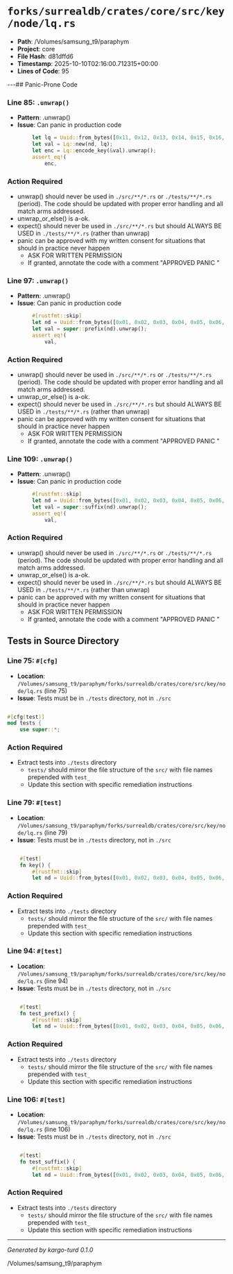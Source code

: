 # `forks/surrealdb/crates/core/src/key/node/lq.rs`

- **Path**: /Volumes/samsung_t9/paraphym
- **Project**: core
- **File Hash**: d81dffd6  
- **Timestamp**: 2025-10-10T02:16:00.712315+00:00  
- **Lines of Code**: 95

---## Panic-Prone Code


### Line 85: `.unwrap()`

- **Pattern**: .unwrap()
- **Issue**: Can panic in production code

```rust
		let lq = Uuid::from_bytes([0x11, 0x12, 0x13, 0x14, 0x15, 0x16, 0x17, 0x18, 0x19, 0x1a, 0x1b, 0x1c, 0x1d, 0x1e, 0x1f, 0x20]);
		let val = Lq::new(nd, lq);
		let enc = Lq::encode_key(&val).unwrap();
		assert_eq!(
			enc,
```

### Action Required

- unwrap() should never be used in `./src/**/*.rs` or `./tests/**/*.rs` (period). The code should be updated with proper error handling and all match arms addressed.
- unwrap_or_else() is a-ok. 
- expect() should never be used in `./src/**/*.rs` but should ALWAYS BE USED in `./tests/**/*.rs` (rather than unwrap)
- panic can be approved with my written consent for situations that should in practice never happen  
  - ASK FOR WRITTEN PERMISSION
  - If granted, annotate the code with a comment "APPROVED PANIC "


### Line 97: `.unwrap()`

- **Pattern**: .unwrap()
- **Issue**: Can panic in production code

```rust
		#[rustfmt::skip]
		let nd = Uuid::from_bytes([0x01, 0x02, 0x03, 0x04, 0x05, 0x06, 0x07, 0x08, 0x09, 0x0a, 0x0b, 0x0c, 0x0d, 0x0e, 0x0f, 0x10]);
		let val = super::prefix(nd).unwrap();
		assert_eq!(
			val,
```

### Action Required

- unwrap() should never be used in `./src/**/*.rs` or `./tests/**/*.rs` (period). The code should be updated with proper error handling and all match arms addressed.
- unwrap_or_else() is a-ok. 
- expect() should never be used in `./src/**/*.rs` but should ALWAYS BE USED in `./tests/**/*.rs` (rather than unwrap)
- panic can be approved with my written consent for situations that should in practice never happen  
  - ASK FOR WRITTEN PERMISSION
  - If granted, annotate the code with a comment "APPROVED PANIC "


### Line 109: `.unwrap()`

- **Pattern**: .unwrap()
- **Issue**: Can panic in production code

```rust
		#[rustfmt::skip]
		let nd = Uuid::from_bytes([0x01, 0x02, 0x03, 0x04, 0x05, 0x06, 0x07, 0x08, 0x09, 0x0a, 0x0b, 0x0c, 0x0d, 0x0e, 0x0f, 0x10]);
		let val = super::suffix(nd).unwrap();
		assert_eq!(
			val,
```

### Action Required

- unwrap() should never be used in `./src/**/*.rs` or `./tests/**/*.rs` (period). The code should be updated with proper error handling and all match arms addressed.
- unwrap_or_else() is a-ok. 
- expect() should never be used in `./src/**/*.rs` but should ALWAYS BE USED in `./tests/**/*.rs` (rather than unwrap)
- panic can be approved with my written consent for situations that should in practice never happen  
  - ASK FOR WRITTEN PERMISSION
  - If granted, annotate the code with a comment "APPROVED PANIC "

## Tests in Source Directory


### Line 75: `#[cfg]`

- **Location**: `/Volumes/samsung_t9/paraphym/forks/surrealdb/crates/core/src/key/node/lq.rs` (line 75)
- **Issue**: Tests must be in `./tests` directory, not in `./src`

```rust

#[cfg(test)]
mod tests {
	use super::*;

```

### Action Required

- Extract tests into `./tests` directory
  - `tests/` should mirror the file structure of the `src/` with file names prepended with `test_`
  - Update this section with specific remediation instructions
  


### Line 79: `#[test]`

- **Location**: `/Volumes/samsung_t9/paraphym/forks/surrealdb/crates/core/src/key/node/lq.rs` (line 79)
- **Issue**: Tests must be in `./tests` directory, not in `./src`

```rust

	#[test]
	fn key() {
		#[rustfmt::skip]
		let nd = Uuid::from_bytes([0x01, 0x02, 0x03, 0x04, 0x05, 0x06, 0x07, 0x08, 0x09, 0x0a, 0x0b, 0x0c, 0x0d, 0x0e, 0x0f, 0x10]);
```

### Action Required

- Extract tests into `./tests` directory
  - `tests/` should mirror the file structure of the `src/` with file names prepended with `test_`
  - Update this section with specific remediation instructions
  


### Line 94: `#[test]`

- **Location**: `/Volumes/samsung_t9/paraphym/forks/surrealdb/crates/core/src/key/node/lq.rs` (line 94)
- **Issue**: Tests must be in `./tests` directory, not in `./src`

```rust

	#[test]
	fn test_prefix() {
		#[rustfmt::skip]
		let nd = Uuid::from_bytes([0x01, 0x02, 0x03, 0x04, 0x05, 0x06, 0x07, 0x08, 0x09, 0x0a, 0x0b, 0x0c, 0x0d, 0x0e, 0x0f, 0x10]);
```

### Action Required

- Extract tests into `./tests` directory
  - `tests/` should mirror the file structure of the `src/` with file names prepended with `test_`
  - Update this section with specific remediation instructions
  


### Line 106: `#[test]`

- **Location**: `/Volumes/samsung_t9/paraphym/forks/surrealdb/crates/core/src/key/node/lq.rs` (line 106)
- **Issue**: Tests must be in `./tests` directory, not in `./src`

```rust

	#[test]
	fn test_suffix() {
		#[rustfmt::skip]
		let nd = Uuid::from_bytes([0x01, 0x02, 0x03, 0x04, 0x05, 0x06, 0x07, 0x08, 0x09, 0x0a, 0x0b, 0x0c, 0x0d, 0x0e, 0x0f, 0x10]);
```

### Action Required

- Extract tests into `./tests` directory
  - `tests/` should mirror the file structure of the `src/` with file names prepended with `test_`
  - Update this section with specific remediation instructions
  

---

*Generated by kargo-turd 0.1.0*

/Volumes/samsung_t9/paraphym